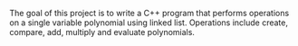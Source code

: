The goal of this project is to write a C++ program that performs operations on a single variable polynomial using linked list.
Operations include create, compare, add, multiply and evaluate polynomials.
